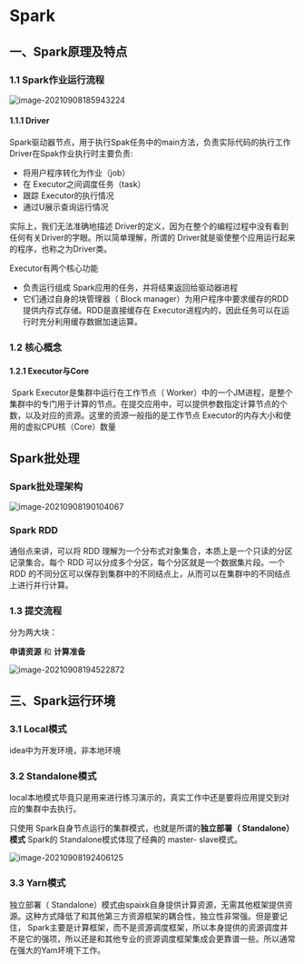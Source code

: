 # Spark

## 一、Spark原理及特点

### 1.1 Spark作业运行流程

![image-20210908185943224](E:\笔记\Spark\image-20210908185943224.png)

#### 1.1.1 Driver

Spark驱动器节点，用于执行Spak任务中的main方法，负责实际代码的执行工作Driver在Spak作业执行时主要负责:

- 将用户程序转化为作业（job）
- 在 Executor之间调度任务（task）
- 跟踪 Executor的执行情况
- 通过U展示查询运行情况

实际上，我们无法准确地描述 Driver的定义，因为在整个的编程过程中没有看到任何有关Driver的字眼。所以简单理解，所谓的 Driver就是驱使整个应用运行起来的程序，也称之为Driver类。

Executor有两个核心功能

- 负责运行组成 Spark应用的任务，并将结果返回给驱动器进程
- 它们通过自身的块管理器（ Block manager）为用户程序中要求缓存的RDD提供内存式存储。RDD是直接缓存在 Executor进程内的，因此任务可以在运行时充分利用缓存数据加速运算。

### 1.2 核心概念

#### 1.2.1 Executor与Core

​	Spark Executor是集群中运行在工作节点（ Worker）中的一个JM进程，是整个集群中的专门用于计算的节点。在提交应用中，可以提供参数指定计算节点的个数，以及对应的资源。这里的资源一般指的是工作节点 Executor的内存大小和使用的虚拟CPU核（Core）数量

## Spark批处理

### Spark批处理架构

![image-20210908190104067](E:\笔记\Spark\image-20210908190104067.png)

### Spark RDD

通俗点来讲，可以将 RDD 理解为一个分布式对象集合，本质上是一个只读的分区记录集合。每个 RDD 可以分成多个分区，每个分区就是一个数据集片段。一个 RDD 的不同分区可以保存到集群中的不同结点上，从而可以在集群中的不同结点上进行并行计算。

### 1.3 提交流程

分为两大块：

**申请资源** 和 **计算准备**

![image-20210908194522872](E:\笔记\Spark\image-20210908194522872.png)

## 三、Spark运行环境

### 3.1 Local模式

idea中为开发环境，非本地环境

### 3.2 Standalone模式

local本地模式毕竟只是用来进行练习演示的，真实工作中还是要将应用提交到对应的集群中去执行。

只使用 Spark自身节点运行的集群模式，也就是所谓的**独立部署（ Standalone）模式** Spark的 Standalone模式体现了经典的 master- slave模式。

![image-20210908192406125](E:\笔记\Spark\image-20210908192406125.png)

### 3.3 Yarn模式

独立部署（ Standalone）模式由spaⅸk自身提供计算资源，无需其他框架提供资源。这种方式降低了和其他第三方资源框架的耦合性，独立性非常强。但是要记住， Spark主要是计算框架，而不是资源调度框架，所以本身提供的资源调度并不是它的强项，所以还是和其他专业的资源调度框架集成会更靠谱一些。所以通常在强大的Yam坏境下工作。

